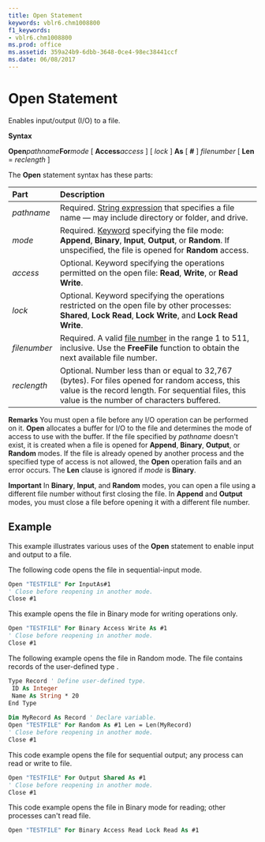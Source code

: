 ```yaml
---
title: Open Statement
keywords: vblr6.chm1008800
f1_keywords:
- vblr6.chm1008800
ms.prod: office
ms.assetid: 359a24b9-6dbb-3648-0ce4-98ec38441ccf
ms.date: 06/08/2017
---
```



# Open Statement

Enables input/output (I/O) to a file.

 **Syntax**

 **Open**_pathname_**For**_mode_ [ **Access**_access_ ] [ _lock_ ] **As** [ **#** ] _filenumber_ [ **Len** = _reclength_ ]

The  **Open** statement syntax has these parts:


|**Part**|**Description**|
|:-----|:-----|
| _pathname_|Required. [String expression](vbe-glossary.md) that specifies a file name — may include directory or folder, and drive.|
| _mode_|Required. [Keyword](vbe-glossary.md) specifying the file mode: **Append**, **Binary**, **Input**, **Output**, or **Random**. If unspecified, the file is opened for **Random** access.|
| _access_|Optional. Keyword specifying the operations permitted on the open file:  **Read**, **Write**, or **Read Write**.|
| _lock_|Optional. Keyword specifying the operations restricted on the open file by other processes:  **Shared**, **Lock Read**, **Lock Write**, and **Lock Read Write**.|
| _filenumber_|Required. A valid [file number](vbe-glossary.md) in the range 1 to 511, inclusive. Use the **FreeFile** function to obtain the next available file number.|
| _reclength_|Optional. Number less than or equal to 32,767 (bytes). For files opened for random access, this value is the record length. For sequential files, this value is the number of characters buffered.|
 **Remarks**
You must open a file before any I/O operation can be performed on it.  **Open** allocates a buffer for I/O to the file and determines the mode of access to use with the buffer.
If the file specified by  _pathname_ doesn't exist, it is created when a file is opened for **Append**, **Binary**, **Output**, or **Random** modes.
If the file is already opened by another process and the specified type of access is not allowed, the  **Open** operation fails and an error occurs.
The  **Len** clause is ignored if _mode_ is **Binary**.


 **Important**  In  **Binary**, **Input**, and **Random** modes, you can open a file using a different file number without first closing the file. In **Append** and **Output** modes, you must close a file before opening it with a different file number.



## Example

This example illustrates various uses of the  **Open** statement to enable input and output to a file.

The following code opens the file in sequential-input mode.




```vb
Open "TESTFILE" For InputAs#1 
' Close before reopening in another mode. 
Close #1 

```

This example opens the file in Binary mode for writing operations only.




```vb
Open "TESTFILE" For Binary Access Write As #1 
' Close before reopening in another mode. 
Close #1 

```

The following example opens the file in Random mode. The file contains records of the user-defined type .




```vb
Type Record ' Define user-defined type. 
 ID As Integer 
 Name As String * 20 
End Type 
 
Dim MyRecord As Record ' Declare variable. 
Open "TESTFILE" For Random As #1 Len = Len(MyRecord) 
' Close before reopening in another mode. 
Close #1 

```

This code example opens the file for sequential output; any process can read or write to file.




```vb
Open "TESTFILE" For Output Shared As #1 
' Close before reopening in another mode. 
Close #1 
```

This code example opens the file in Binary mode for reading; other processes can't read file.




```vb
Open "TESTFILE" For Binary Access Read Lock Read As #1 
```


